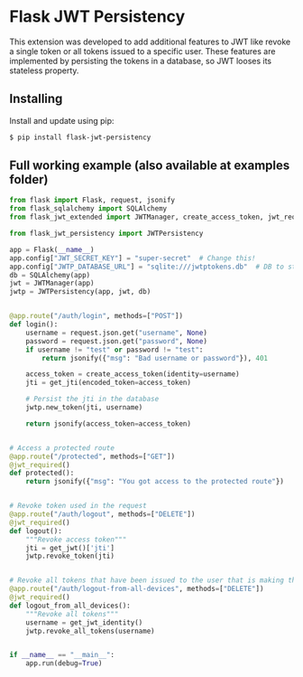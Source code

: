 # Flask JWT Persistency
This extension was developed to add additional features to JWT like revoke a single token or all tokens issued to a specific user. These features are implemented by persisting the tokens in a database, so JWT looses its stateless property.

Installing
----------

Install and update using pip:

```bash
$ pip install flask-jwt-persistency
```

Full working example (also available at examples folder)
----------------

```python
from flask import Flask, request, jsonify
from flask_sqlalchemy import SQLAlchemy
from flask_jwt_extended import JWTManager, create_access_token, jwt_required, get_jti, get_jwt, get_jwt_identity

from flask_jwt_persistency import JWTPersistency

app = Flask(__name__)
app.config["JWT_SECRET_KEY"] = "super-secret"  # Change this!
app.config["JWTP_DATABASE_URL"] = "sqlite:///jwtptokens.db"  # DB to store the tokens
db = SQLAlchemy(app)
jwt = JWTManager(app)
jwtp = JWTPersistency(app, jwt, db)


@app.route("/auth/login", methods=["POST"])
def login():
    username = request.json.get("username", None)
    password = request.json.get("password", None)
    if username != "test" or password != "test":
        return jsonify({"msg": "Bad username or password"}), 401

    access_token = create_access_token(identity=username)
    jti = get_jti(encoded_token=access_token)

    # Persist the jti in the database
    jwtp.new_token(jti, username)

    return jsonify(access_token=access_token)


# Access a protected route
@app.route("/protected", methods=["GET"])
@jwt_required()
def protected():
    return jsonify({"msg": "You got access to the protected route"})


# Revoke token used in the request
@app.route("/auth/logout", methods=["DELETE"])
@jwt_required()
def logout():
    """Revoke access token"""
    jti = get_jwt()['jti']
    jwtp.revoke_token(jti)


# Revoke all tokens that have been issued to the user that is making the request
@app.route("/auth/logout-from-all-devices", methods=["DELETE"])
@jwt_required()
def logout_from_all_devices():
    """Revoke all tokens"""
    username = get_jwt_identity()
    jwtp.revoke_all_tokens(username)


if __name__ == "__main__":
    app.run(debug=True)

```
